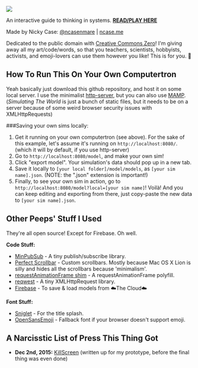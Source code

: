 
![](http://i.imgur.com/O89JmOd.gif)

An interactive guide to thinking in systems.
**[READ/PLAY HERE](http://ncase.me/simulating)**

Made by Nicky Case: [@ncasenmare](https://twitter.com/ncasenmare) | [ncase.me](http://ncase.me)

Dedicated to the public domain with [Creative Commons Zero](https://creativecommons.org/publicdomain/zero/1.0/)! I'm giving away all my art/code/words, so that you teachers, scientists, hobbyists, activists, and emoji-lovers can use them however you like! This is for you. 💜

How To Run This On Your Own Computertron
---

Yeah basically just download this github repository, and host it on some local server. I use the minimalist [http-server](https://www.npmjs.com/package/http-server), but you can also use [MAMP](https://www.mamp.info/en/). (*Simulating The World* is just a bunch of static files, but it needs to be on a server because of some weird browser security issues with XMLHttpRequests)

###Saving your own sims locally:

1. Get it running on your own computertron (see above). For the sake of this example, let's assume it's running on `http://localhost:8080/`. (which it will by default, if you use http-server)
2. Go to `http://localhost:8080/model`, and make your own sim!
3. Click "export model". Your simulation's data should pop up in a new tab.
4. Save it locally to `[your local folder]/model/models`, as `[your sim name].json`. (NOTE: the ".json" extension is important!)
5. Finally, to see your own sim in action, go to `http://localhost:8080/model?local=[your sim name]`! Voilà! And you can keep editing and exporting from there, just copy-paste the new data to `[your sim name].json`.

Other Peeps' Stuff I Used
---

They're all open source! Except for Firebase. Oh well.

**Code Stuff:**

* [MinPubSub](https://github.com/daniellmb/MinPubSub) - A tiny publish/subscribe library.
* [Perfect Scrollbar](http://noraesae.github.io/perfect-scrollbar/) - Custom scrollbars. Mostly because Mac OS X Lion is silly and hides all the scrollbars because 'minimalism'.
* [requestAnimationFrame shim](https://gist.github.com/paulirish/1579671) - A requestAnimationFrame polyfill.
* [reqwest](https://github.com/ded/reqwest) - A tiny XMLHttpRequest library.
* [Firebase](https://www.firebase.com/) - To save & load models from ☁️The Cloud☁️

**Font Stuff:**

* [Sniglet](https://www.theleagueofmoveabletype.com/sniglet) - For the title splash.
* [OpenSansEmoji](https://github.com/MorbZ/OpenSansEmoji) - Fallback font if your browser doesn't support emoji.


A Narcisstic List of Press This Thing Got
---

* **Dec 2nd, 2015:** [KillScreen](https://killscreen.com/articles/replicate-the-worlds-most-complex-systems-via-emoji) (written up for my prototype, before the final thing was even done)





